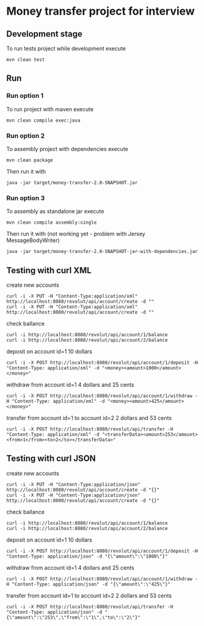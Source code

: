 # Money transfer project for interview
## Development stage
To run tests project while development execute
```
mvn clean test
```
## Run
### Run option 1
To run project with maven execute
```
mvn clean compile exec:java
```
### Run option 2
To assembly project with dependencies execute
```
mvn clean package
```
Then run it with
```
java -jar target/money-transfer-2.0-SNAPSHOT.jar
```
### Run option 3
To assembly as standalone jar execute
```
mvn clean compile assembly:single
```
Then run it with (not working yet - problem with Jersey MessageBodyWriter)
```
java -jar target/money-transfer-2.0-SNAPSHOT-jar-with-dependencies.jar
```
## Testing with curl XML
create new accounts
```
curl -i -X PUT -H "Content-Type:application/xml" http://localhost:8080/revolut/api/account/create -d ""
curl -i -X PUT -H "Content-Type:application/xml" http://localhost:8080/revolut/api/account/create -d ""
```
check ballance
```
curl -i http://localhost:8080/revolut/api/account/1/balance
curl -i http://localhost:8080/revolut/api/account/2/balance
```
deposit on account id=1 10 dollars
```
curl -i -X POST http://localhost:8080/revolut/api/account/1/deposit -H "Content-Type: application/xml" -d "<money><amount>1000</amount></money>"
```
withdraw from account id=1 4 dollars and 25 cents
```
curl -i -X POST http://localhost:8080/revolut/api/account/1/withdraw -H "Content-Type: application/xml" -d "<money><amount>425</amount></money>"
```
transfer from account id=1 to account id=2 2 dollars and 53 cents
```
curl -i -X POST http://localhost:8080/revolut/api/transfer -H "Content-Type: application/xml" -d "<transferData><amount>253</amount><from>1</from><to>2</to></transferData>"
```
## Testing with curl JSON
create new accounts
```
curl -i -X PUT -H "Content-Type:application/json" http://localhost:8080/revolut/api/account/create -d "{}"
curl -i -X PUT -H "Content-Type:application/json" http://localhost:8080/revolut/api/account/create -d "{}"
```
check ballance
```
curl -i http://localhost:8080/revolut/api/account/1/balance
curl -i http://localhost:8080/revolut/api/account/2/balance
```
deposit on account id=1 10 dollars
```
curl -i -X POST http://localhost:8080/revolut/api/account/1/deposit -H "Content-Type: application/json" -d "{\"amount\":\"1000\"}"
```
withdraw from account id=1 4 dollars and 25 cents
```
curl -i -X POST http://localhost:8080/revolut/api/account/1/withdraw -H "Content-Type: application/json" -d "{\"amount\":\"425\"}"
```
transfer from account id=1 to account id=2 2 dollars and 53 cents
```
curl -i -X POST http://localhost:8080/revolut/api/transfer -H "Content-Type: application/json" -d "{\"amount\":\"253\",\"from\":\"1\",\"to\":\"2\"}"
```